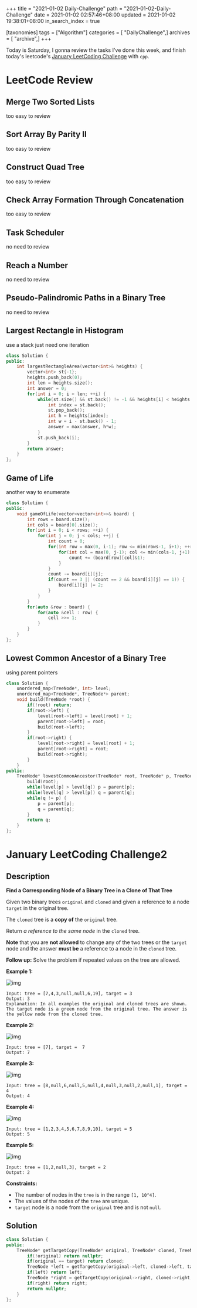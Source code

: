 +++
title = "2021-01-02 Daily-Challenge"
path = "2021-01-02-Daily-Challenge"
date = 2021-01-02 02:57:46+08:00
updated = 2021-01-02 19:38:01+08:00
in_search_index = true

[taxonomies]
tags = ["Algorithm"]
categories = [ "DailyChallenge",]
archives = [ "archive",]
+++

Today is Saturday, I gonna review the tasks I've done this week, and finish today's leetcode's [January LeetCoding Challenge](https://leetcode.com/explore/featured/card/january-leetcoding-challenge-2021/579/week-1-january-1st-january-7th/3590/) with `cpp`.

<!-- more -->

# LeetCode Review

## Merge Two Sorted Lists

too easy to review

## Sort Array By Parity II

too easy to review

## Construct Quad Tree

too easy to review

## Check Array Formation Through Concatenation

too easy to review

## Task Scheduler

no need to review

## Reach a Number

no need to review

## Pseudo-Palindromic Paths in a Binary Tree

no need to review

## Largest Rectangle in Histogram

use a stack just need one iteration

``` cpp
class Solution {
public:
    int largestRectangleArea(vector<int>& heights) {
        vector<int> st{-1};
        heights.push_back(0);
        int len = heights.size();
        int answer = 0;
        for(int i = 0; i < len; ++i) {
            while(st.size() && st.back() != -1 && heights[i] < heights[st.back()]) {
                int index = st.back();
                st.pop_back();
                int h = heights[index];
                int w = i - st.back() - 1;
                answer = max(answer, h*w);
            }
            st.push_back(i);
        }
        return answer;
    }
};
```

## Game of Life

another way to enumerate

``` cpp
class Solution {
public:
    void gameOfLife(vector<vector<int>>& board) {
        int rows = board.size();
        int cols = board[0].size();
        for(int i = 0; i < rows; ++i) {
            for(int j = 0; j < cols; ++j) {
                int count = 0;
                for(int row = max(0, i-1); row <= min(rows-1, i+1); ++row) {
                    for(int col = max(0, j-1); col <= min(cols-1, j+1); ++col) {
                        count += (board[row][col]&1);
                    }
                }
                count -= board[i][j];
                if(count == 3 || (count == 2 && board[i][j] == 1)) {
                    board[i][j] |= 2;
                }
            }
        }
        for(auto &row : board) {
            for(auto &cell : row) {
                cell >>= 1;
            }
        }
    }
};
```

## Lowest Common Ancestor of a Binary Tree

using parent pointers

``` cpp
class Solution {
    unordered_map<TreeNode*, int> level;
    unordered_map<TreeNode*, TreeNode*> parent;
    void build(TreeNode *root) {
        if(!root) return;
        if(root->left) {
            level[root->left] = level[root] + 1;
            parent[root->left] = root;
            build(root->left);
        }
        if(root->right) {
            level[root->right] = level[root] + 1;
            parent[root->right] = root;
            build(root->right);
        }
    }
public:
    TreeNode* lowestCommonAncestor(TreeNode* root, TreeNode* p, TreeNode* q) {
        build(root);
        while(level[p] > level[q]) p = parent[p];
        while(level[q] > level[p]) q = parent[q];
        while(q != p) {
            p = parent[p];
            q = parent[q];
        }
        return q;
    }
};
```

# January LeetCoding Challenge2

## Description

**Find a Corresponding Node of a Binary Tree in a Clone of That Tree**

Given two binary trees `original` and `cloned` and given a reference to a node `target` in the original tree.

The `cloned` tree is a **copy of** the `original` tree.

Return *a reference to the same node* in the `cloned` tree.

**Note** that you are **not allowed** to change any of the two trees or the `target` node and the answer **must be** a reference to a node in the `cloned` tree.

**Follow up:** Solve the problem if repeated values on the tree are allowed.

**Example 1:**

![img](https://assets.leetcode.com/uploads/2020/02/21/e1.png)

```
Input: tree = [7,4,3,null,null,6,19], target = 3
Output: 3
Explanation: In all examples the original and cloned trees are shown. The target node is a green node from the original tree. The answer is the yellow node from the cloned tree.
```

**Example 2:**

![img](https://assets.leetcode.com/uploads/2020/02/21/e2.png)

```
Input: tree = [7], target =  7
Output: 7
```

**Example 3:**

![img](https://assets.leetcode.com/uploads/2020/02/21/e3.png)

```
Input: tree = [8,null,6,null,5,null,4,null,3,null,2,null,1], target = 4
Output: 4
```

**Example 4:**

![img](https://assets.leetcode.com/uploads/2020/02/21/e4.png)

```
Input: tree = [1,2,3,4,5,6,7,8,9,10], target = 5
Output: 5
```

**Example 5:**

![img](https://assets.leetcode.com/uploads/2020/02/21/e5.png)

```
Input: tree = [1,2,null,3], target = 2
Output: 2
```

**Constraints:**

- The number of nodes in the `tree` is in the range `[1, 10^4]`.
- The values of the nodes of the `tree` are unique.
- `target` node is a node from the `original` tree and is not `null`.

## Solution

``` cpp
class Solution {
public:
    TreeNode* getTargetCopy(TreeNode* original, TreeNode* cloned, TreeNode* target) {
        if(!original) return nullptr;
        if(original == target) return cloned;
        TreeNode *left = getTargetCopy(original->left, cloned->left, target);
        if(left) return left;
        TreeNode *right = getTargetCopy(original->right, cloned->right, target);
        if(right) return right;
        return nullptr;
    }
};
```
